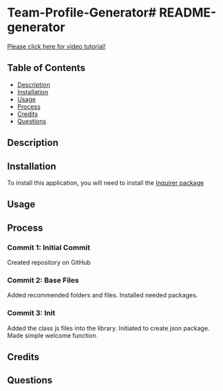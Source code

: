 # Team-Profile-Generator# README-generator

[Please click here for video tutorial!]()

## Table of Contents

* [Description](#description)
* [Installation](#installation)
* [Usage](#usage)
* [Process](#process)
* [Credits](#credits)
* [Questions](#questions)

## Description 

## Installation 

To install this application, you will need to install the [Inquirer package](https://www.npmjs.com/package/inquirer)

## Usage

## Process

### Commit 1: Initial Commit
Created repository on GitHub

### Commit 2: Base Files
Added recommended folders and files. Installed needed packages.

### Commit 3: Init
Added the class js files into the library. Initiated to create json package. Made simple welcome function. 

## Credits


## Questions
